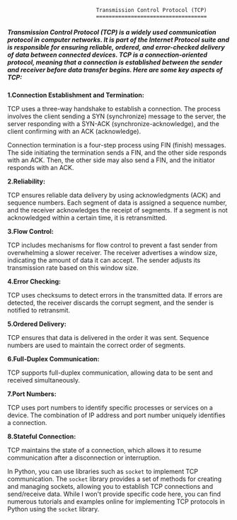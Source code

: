                                 Transmission Control Protocol (TCP)
                                ===================================


##### Transmission Control Protocol (TCP) is a widely used communication protocol in computer networks. It is part of the Internet Protocol suite and is responsible for ensuring reliable, ordered, and error-checked delivery of data between connected devices. TCP is a connection-oriented protocol, meaning that a connection is established between the sender and receiver before data transfer begins. Here are some key aspects of TCP:

**1.Connection Establishment and Termination:**

TCP uses a three-way handshake to establish a connection. The process involves the client sending a SYN (synchronize) message to the server, the server responding with a SYN-ACK (synchronize-acknowledge), and the client confirming with an ACK (acknowledge).

Connection termination is a four-step process using FIN (finish) messages. The side initiating the termination sends a FIN, and the other side responds with an ACK. Then, the other side may also send a FIN, and the initiator responds with an ACK.

**2.Reliability:**

TCP ensures reliable data delivery by using acknowledgments (ACK) and sequence numbers. Each segment of data is assigned a sequence number, and the receiver acknowledges the receipt of segments. If a segment is not acknowledged within a certain time, it is retransmitted.

**3.Flow Control:**

TCP includes mechanisms for flow control to prevent a fast sender from overwhelming a slower receiver. The receiver advertises a window size, indicating the amount of data it can accept. The sender adjusts its transmission rate based on this window size.

**4.Error Checking:**

TCP uses checksums to detect errors in the transmitted data. If errors are detected, the receiver discards the corrupt segment, and the sender is notified to retransmit.

**5.Ordered Delivery:**

TCP ensures that data is delivered in the order it was sent. Sequence numbers are used to maintain the correct order of segments.

**6.Full-Duplex Communication:**

TCP supports full-duplex communication, allowing data to be sent and received simultaneously.

**7.Port Numbers:**

TCP uses port numbers to identify specific processes or services on a device. The combination of IP address and port number uniquely identifies a connection.

**8.Stateful Connection:**

TCP maintains the state of a connection, which allows it to resume communication after a disconnection or interruption.

In Python, you can use libraries such as `socket` to implement TCP communication. The `socket` library provides a set of methods for creating and managing sockets, allowing you to establish TCP connections and send/receive data. While I won't provide specific code here, you can find numerous tutorials and examples online for implementing TCP protocols in Python using the `socket` library.